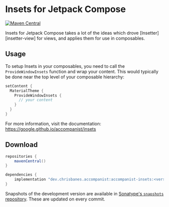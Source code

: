 # Insets for Jetpack Compose

[![Maven Central](https://img.shields.io/maven-central/v/dev.chrisbanes.accompanist/accompanist-insets)](https://search.maven.org/search?q=g:dev.chrisbanes.accompanist)

Insets for Jetpack Compose takes a lot of the ideas which drove [Insetter][insetter-view] for views, and applies them for use in composables.

## Usage
To setup Insets in your composables, you need to call the `ProvideWindowInsets` function and
wrap your content. This would typically be done near the top level of your composable hierarchy:

``` kotlin
setContent {
  MaterialTheme {
    ProvideWindowInsets {
      // your content
    }
  }
}
```

For more information, visit the documentation: https://google.github.io/accompanist/insets

## Download

```groovy
repositories {
    mavenCentral()
}

dependencies {
    implementation "dev.chrisbanes.accompanist:accompanist-insets:<version>"
}
```

Snapshots of the development version are available in [Sonatype's `snapshots` repository][snap]. These are updated on every commit.


  [snap]: https://oss.sonatype.org/content/repositories/snapshots/dev/chrisbanes/accompanist/accompanist-insets/